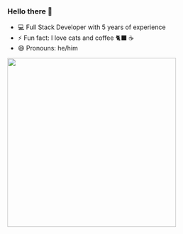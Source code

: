 ### Hello there 🤠

- 💻 Full Stack Developer with 5 years of experience
- ⚡ Fun fact: I love cats and coffee 🐈‍⬛ ☕️
- 😄 Pronouns: he/him
<!-- - 👯 I’m looking to collaborate on ... -->
<!-- - 🤔 I’m looking for help with ... -->
<!-- - 💬 Ask me about ... -->
<!-- - 📫 how to reach me: -->
<!--  - ✉️ oswaldo.adrian@live.com.mx -->
<!--  - 📷 os_osuna on instagram -->

<img width="380" src="https://github.com/ososuna/ososuna/blob/master/anime-dev.gif"/>

